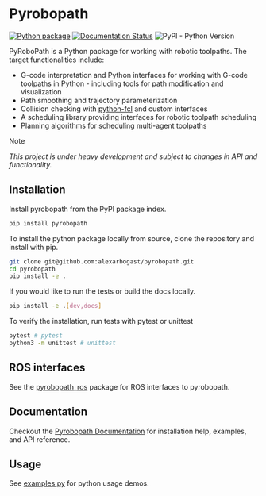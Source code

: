 # Pyrobopath
[![Python package](https://github.com/alexarbogast/pyrobopath/actions/workflows/build.yml/badge.svg)](https://github.com/alexarbogast/pyrobopath/actions/workflows/build.yml)
[![Documentation Status](https://readthedocs.org/projects/pyrobopath/badge/?version=latest)](https://pyrobopath.readthedocs.io/en/latest/?badge=latest)
![PyPI - Python Version](https://img.shields.io/pypi/pyversions/pyrobopath?logo=python&logoColor=white)


PyRoboPath is a Python package for working with robotic toolpaths. The
target functionalities include:
* G-code interpretation and Python interfaces for working with G-code toolpaths
  in Python - including tools for path modification and visualization
* Path smoothing and trajectory parameterization
* Collision checking with
  [python-fcl](https://github.com/BerkeleyAutomation/python-fcl) and custom
  interfaces
* A scheduling library providing interfaces for robotic toolpath scheduling
* Planning algorithms for scheduling multi-agent toolpaths 

> [!NOTE]
> _This project is under heavy development and subject to changes in API and
> functionality._

## Installation

Install pyrobopath from the PyPI package index.

```sh
pip install pyrobopath 
```
To install the python package locally from source, clone the repository and
install with pip.

```sh
git clone git@github.com:alexarbogast/pyrobopath.git
cd pyrobopath
pip install -e .
```

If you would like to run the tests or build the docs locally.

```sh
pip install -e .[dev,docs]
```

To verify the installation, run tests with pytest or unittest

```sh
pytest # pytest
python3 -m unittest # unittest
```

## ROS interfaces
See the [pyrobopath_ros](https://github.com/alexarbogast/pyrobopath_ros) package
for ROS interfaces to pyrobopath.



## Documentation
Checkout the [Pyrobopath
Documentation](https://pyrobopath.readthedocs.io/en/latest/) for installation
help, examples, and API reference. 


## Usage
See [examples.py](./examples/examples.py) for python usage demos.
